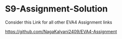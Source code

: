 # S9-Assignment-Solution

Consider this Link for all other EVA4 Assignment links 

https://github.com/NagaKalyani2409/EVA4-Assignment
